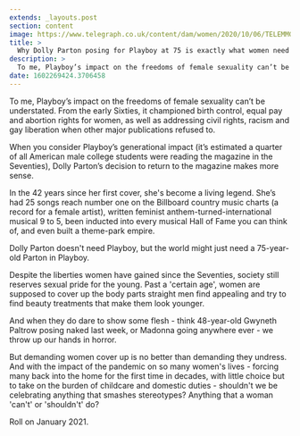 ```yaml
--- 
extends: _layouts.post 
section: content 
image: https://www.telegraph.co.uk/content/dam/women/2020/10/06/TELEMMGLPICT000033460075_trans_NvBQzQNjv4Bqg1DPQLC9__QHV3YKB62bgebAI91XNpqpvnaNKxRgDvY.jpeg?impolicy=logo-overlay 
title: > 
  Why Dolly Parton posing for Playboy at 75 is exactly what women need right now 
description: > 
  To me, Playboy’s impact on the freedoms of female sexuality can’t be understated.In the 42 years since her first cover, she's become a living legend.Dolly Parton doesn't need Playboy, but the world might just need a 75-year-old Parton in Playboy.Despite the liberties women have gained since the Seventies, society still reserves sexual pride for the young.But demanding women cover up is no better than demanding they undress. 
date: 1602269424.3706458 
--- 
```

To me, Playboy’s impact on the freedoms of female sexuality can’t be understated. From the early Sixties, it championed birth control, equal pay and abortion rights for women, as well as addressing civil rights, racism and gay liberation when other major publications refused to.

When you consider Playboy’s generational impact (it’s estimated a quarter of all American male college students were reading the magazine in the Seventies), Dolly Parton’s decision to return to the magazine makes more sense.

In the 42 years since her first cover, she's become a living legend. She’s had 25 songs reach number one on the Billboard country music charts (a record for a female artist), written feminist anthem-turned-international musical 9 to 5, been inducted into every musical Hall of Fame you can think of, and even built a theme-park empire.

Dolly Parton doesn't need Playboy, but the world might just need a 75-year-old Parton in Playboy.

Despite the liberties women have gained since the Seventies, society still reserves sexual pride for the young. Past a 'certain age', women are supposed to cover up the body parts straight men find appealing and try to find beauty treatments that make them look younger.

And when they do dare to show some flesh - think 48-year-old Gwyneth Paltrow posing naked last week, or Madonna going anywhere ever - we throw up our hands in horror.

But demanding women cover up is no better than demanding they undress. And with the impact of the pandemic on so many women's lives - forcing many back into the home for the first time in decades, with little choice but to take on the burden of childcare and domestic duties - shouldn't we be celebrating anything that smashes stereotypes? Anything that a woman 'can't' or 'shouldn't' do?

Roll on January 2021.